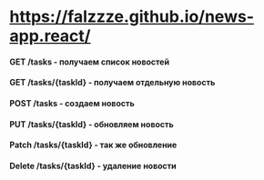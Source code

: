 # https://falzzze.github.io/news-app.react/

#### GET /tasks - получаем список новостей

#### GET /tasks/{taskId} - получаем отдельную новость

#### POST /tasks - создаем новость

#### PUT /tasks/{taskId} - обновляем новость

#### Patch /tasks/{taskId} - так же обновление

#### Delete /tasks/{taskId} - удаление новости
